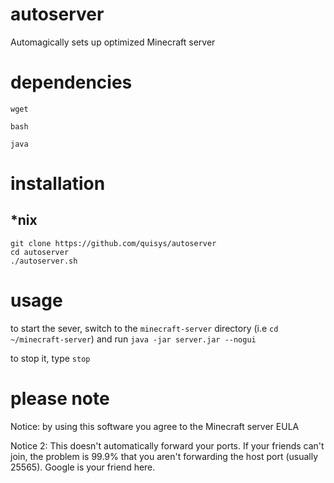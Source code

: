 # autoserver
Automagically sets up optimized Minecraft server 

# dependencies
`wget`

`bash`

`java`

# installation
## \*nix
```
git clone https://github.com/quisys/autoserver
cd autoserver
./autoserver.sh
```

# usage
to start the sever, switch to the `minecraft-server` directory (i.e `cd ~/minecraft-server`) and run `java -jar server.jar --nogui`

to stop it, type `stop`

# please note
Notice: by using this software you agree to the Minecraft server EULA

Notice 2: This doesn't automatically forward your ports. If your friends can't join, the problem is 99.9% that you aren't forwarding the host port (usually 25565).  Google is your friend here.
